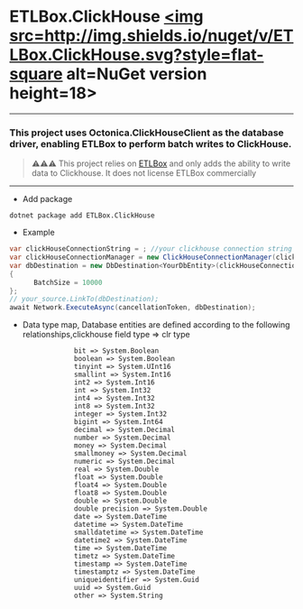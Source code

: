 # ETLBox.ClickHouse <a href=https://www.nuget.org/packages/ETLBox.ClickHouse/><img src=http://img.shields.io/nuget/v/ETLBox.ClickHouse.svg?style=flat-square alt=NuGet version height=18></a>

----

### This project uses Octonica.ClickHouseClient as the database driver, enabling ETLBox to perform batch writes to ClickHouse.

> ⚠️⚠️⚠️ This project relies on <a href=https://www.etlbox.net/>ETLBox</a> and only adds the ability to write data to Clickhouse. It does not license ETLBox commercially

----
- Add package
```shell
dotnet package add ETLBox.ClickHouse
```
- Example
```c#
var clickHouseConnectionString = ; //your clickhouse connection string 
var clickHouseConnectionManager = new ClickHouseConnectionManager(clickHouseConnectionString);
var dbDestination = new DbDestination<YourDbEntity>(clickHouseConnectionManager, your_table_name)
{
      BatchSize = 10000
};
// your_source.LinkTo(dbDestination);
await Network.ExecuteAsync(cancellationToken, dbDestination);
```

- Data type map, Database entities are defined according to the following relationships,clickhouse field type => clr type
```
                bit => System.Boolean
                boolean => System.Boolean
                tinyint => System.UInt16
                smallint => System.Int16
                int2 => System.Int16
                int => System.Int32
                int4 => System.Int32
                int8 => System.Int32
                integer => System.Int32
                bigint => System.Int64
                decimal => System.Decimal
                number => System.Decimal
                money => System.Decimal
                smallmoney => System.Decimal
                numeric => System.Decimal
                real => System.Double
                float => System.Double
                float4 => System.Double
                float8 => System.Double
                double => System.Double
                double precision => System.Double
                date => System.DateTime
                datetime => System.DateTime
                smalldatetime => System.DateTime
                datetime2 => System.DateTime
                time => System.DateTime
                timetz => System.DateTime
                timestamp => System.DateTime
                timestamptz => System.DateTime
                uniqueidentifier => System.Guid
                uuid => System.Guid
                other => System.String
```